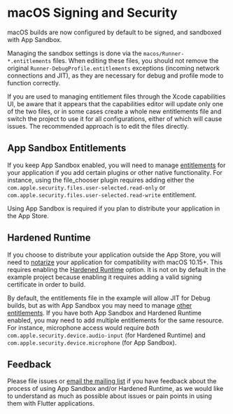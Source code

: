 # macOS Signing and Security

macOS builds are now configured by default to be signed, and sandboxed with
App Sandbox.

Managing the sandbox settings is done via the
`macos/Runner-*.entitlements` files. When editing these files, you should not
remove the original `Runner-DebugProfile.entitlements` exceptions (incoming
network connections and JIT), as they are necessary for debug and profile mode
to function correctly.

If you are used to managing entitlement files through the Xcode capabilities UI,
be aware that it appears that the capabilities editor will update only one of
the two files, or in some cases create a whole new entitlements file and switch
the project to use it for all configurations, either of which will cause issues.
The recommended approach is to edit the files directly.

## App Sandbox Entitlements

If you keep App Sandbox enabled, you will need to manage
[entitlements](https://developer.apple.com/documentation/bundleresources/entitlements/app_sandbox)
for your application if you add certain plugins or other native functionality.
For instance, using the file\_chooser plugin requires adding either the
`com.apple.security.files.user-selected.read-only` or
`com.apple.security.files.user-selected.read-write` entitlement.

Using App Sandbox is required if you plan to distribute your application in the
App Store.

## Hardened Runtime

If you choose to distribute your application outside the App Store, you will
need to
[notarize](https://developer.apple.com/documentation/security/notarizing_your_app_before_distribution)
your application for compatibility with macOS 10.15+. This requires enabling
the [Hardened
Runtime](https://developer.apple.com/documentation/security/hardened_runtime_entitlements)
option. It is not on by default in the example project because enabling it
requires adding a valid signing certificate in order to build.

By default, the entitlements file in the example will allow JIT for Debug
builds, but as with App Sandbox you may need to manage [other
entitlements](https://developer.apple.com/documentation/security/hardened_runtime_entitlements#3111190).
If you have both App Sandbox and Hardened Runtime enabled, you may need to
add multiple entitlements for the same resource. For instance, microphone access
would require *both* `com.apple.security.device.audio-input` (for Hardened
Runtime) and `com.apple.security.device.microphone` (for App Sandbox).

## Feedback

Please file issues or [email the mailing
list](https://groups.google.com/forum/#!forum/flutter-desktop-embedding-dev)
if you have feedback about the process of using App Sandbox and/or Hardened
Runtime, as we would like to understand as much as possible about issues or
pain points in using them with Flutter applications.
